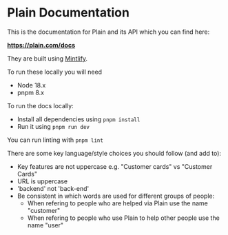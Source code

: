 # Plain Documentation

This is the documentation for Plain and its API which you can find here:

**https://plain.com/docs**

They are built using [Mintlify](https://mintlify.com).

To run these locally you will need

- Node 18.x
- pnpm 8.x

To run the docs locally:

- Install all dependencies using `pnpm install`
- Run it using `pnpm run dev`

You can run linting with `pnpm lint`

There are some key language/style choices you should follow (and add to):

- Key features are not uppercase e.g. "Customer cards" vs "Customer Cards"
- URL is uppercase
- 'backend' not 'back-end'
- Be consistent in which words are used for different groups of people:
  - When refering to people who are helped via Plain use the name "customer"
  - When refering to people who use Plain to help other people use the name "user"
